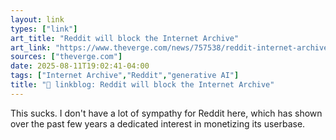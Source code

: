 ```yaml
---
layout: link
types: ["link"]
art_title: "Reddit will block the Internet Archive"
art_link: "https://www.theverge.com/news/757538/reddit-internet-archive-wayback-machine-block-limit"
sources: ["theverge.com"]
date: 2025-08-11T19:02:41-04:00
tags: ["Internet Archive","Reddit","generative AI"]
title: "🔗 linkblog: Reddit will block the Internet Archive"
---
```

This sucks. I don't have a lot of sympathy for Reddit here, which has shown over the past few years a dedicated interest in monetizing its userbase.